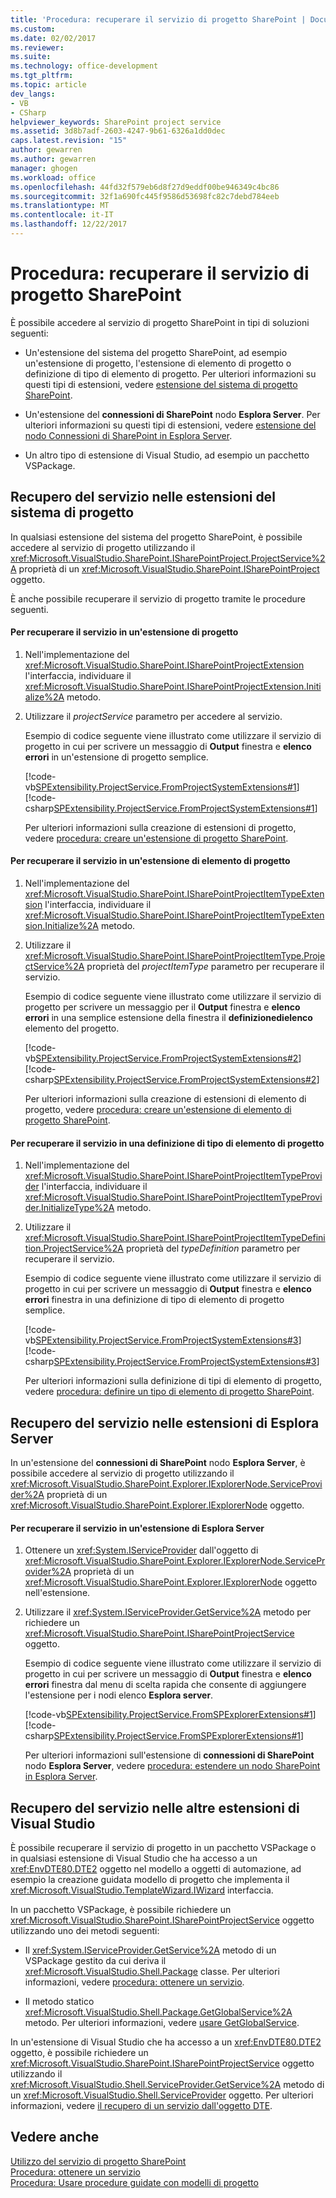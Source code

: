 ```yaml
---
title: 'Procedura: recuperare il servizio di progetto SharePoint | Documenti Microsoft'
ms.custom: 
ms.date: 02/02/2017
ms.reviewer: 
ms.suite: 
ms.technology: office-development
ms.tgt_pltfrm: 
ms.topic: article
dev_langs:
- VB
- CSharp
helpviewer_keywords: SharePoint project service
ms.assetid: 3d8b7adf-2603-4247-9b61-6326a1dd0dec
caps.latest.revision: "15"
author: gewarren
ms.author: gewarren
manager: ghogen
ms.workload: office
ms.openlocfilehash: 44fd32f579eb6d8f27d9eddf00be946349c4bc86
ms.sourcegitcommit: 32f1a690fc445f9586d53698fc82c7debd784eeb
ms.translationtype: MT
ms.contentlocale: it-IT
ms.lasthandoff: 12/22/2017
---
```

# <a name="how-to-retrieve-the-sharepoint-project-service"></a>Procedura: recuperare il servizio di progetto SharePoint
  È possibile accedere al servizio di progetto SharePoint in tipi di soluzioni seguenti:  
  
-   Un'estensione del sistema del progetto SharePoint, ad esempio un'estensione di progetto, l'estensione di elemento di progetto o definizione di tipo di elemento di progetto. Per ulteriori informazioni su questi tipi di estensioni, vedere [estensione del sistema di progetto SharePoint](../sharepoint/extending-the-sharepoint-project-system.md).  
  
-   Un'estensione del **connessioni di SharePoint** nodo **Esplora Server**. Per ulteriori informazioni su questi tipi di estensioni, vedere [estensione del nodo Connessioni di SharePoint in Esplora Server](../sharepoint/extending-the-sharepoint-connections-node-in-server-explorer.md).  
  
-   Un altro tipo di estensione di Visual Studio, ad esempio un pacchetto VSPackage.  
  
## <a name="retrieving-the-service-in-project-system-extensions"></a>Recupero del servizio nelle estensioni del sistema di progetto  
 In qualsiasi estensione del sistema del progetto SharePoint, è possibile accedere al servizio di progetto utilizzando il <xref:Microsoft.VisualStudio.SharePoint.ISharePointProject.ProjectService%2A> proprietà di un <xref:Microsoft.VisualStudio.SharePoint.ISharePointProject> oggetto.  
  
 È anche possibile recuperare il servizio di progetto tramite le procedure seguenti.  
  
#### <a name="to-retrieve-the-service-in-a-project-extension"></a>Per recuperare il servizio in un'estensione di progetto  
  
1.  Nell'implementazione del <xref:Microsoft.VisualStudio.SharePoint.ISharePointProjectExtension> l'interfaccia, individuare il <xref:Microsoft.VisualStudio.SharePoint.ISharePointProjectExtension.Initialize%2A> metodo.  
  
2.  Utilizzare il *projectService* parametro per accedere al servizio.  
  
     Esempio di codice seguente viene illustrato come utilizzare il servizio di progetto in cui per scrivere un messaggio di **Output** finestra e **elenco errori** in un'estensione di progetto semplice.  
  
     [!code-vb[SPExtensibility.ProjectService.FromProjectSystemExtensions#1](../sharepoint/codesnippet/VisualBasic/spextensibility.projectservice.fromprojectsystemextensions.getprojectservice/extension/extension.vb#1)]
     [!code-csharp[SPExtensibility.ProjectService.FromProjectSystemExtensions#1](../sharepoint/codesnippet/CSharp/spextensibility.projectservice.fromprojectsystemextensions.getprojectservice/extension/extension.cs#1)]  
  
     Per ulteriori informazioni sulla creazione di estensioni di progetto, vedere [procedura: creare un'estensione di progetto SharePoint](../sharepoint/how-to-create-a-sharepoint-project-extension.md).  
  
#### <a name="to-retrieve-the-service-in-a-project-item-extension"></a>Per recuperare il servizio in un'estensione di elemento di progetto  
  
1.  Nell'implementazione del <xref:Microsoft.VisualStudio.SharePoint.ISharePointProjectItemTypeExtension> l'interfaccia, individuare il <xref:Microsoft.VisualStudio.SharePoint.ISharePointProjectItemTypeExtension.Initialize%2A> metodo.  
  
2.  Utilizzare il <xref:Microsoft.VisualStudio.SharePoint.ISharePointProjectItemType.ProjectService%2A> proprietà del *projectItemType* parametro per recuperare il servizio.  
  
     Esempio di codice seguente viene illustrato come utilizzare il servizio di progetto per scrivere un messaggio per il **Output** finestra e **elenco errori** in una semplice estensione della finestra il **definizionedielenco** elemento del progetto.  
  
     [!code-vb[SPExtensibility.ProjectService.FromProjectSystemExtensions#2](../sharepoint/codesnippet/VisualBasic/spextensibility.projectservice.fromprojectsystemextensions.getprojectservice/extension/extension.vb#2)]
     [!code-csharp[SPExtensibility.ProjectService.FromProjectSystemExtensions#2](../sharepoint/codesnippet/CSharp/spextensibility.projectservice.fromprojectsystemextensions.getprojectservice/extension/extension.cs#2)]  
  
     Per ulteriori informazioni sulla creazione di estensioni di elemento di progetto, vedere [procedura: creare un'estensione di elemento di progetto SharePoint](../sharepoint/how-to-create-a-sharepoint-project-item-extension.md).  
  
#### <a name="to-retrieve-the-service-in-a-project-item-type-definition"></a>Per recuperare il servizio in una definizione di tipo di elemento di progetto  
  
1.  Nell'implementazione del <xref:Microsoft.VisualStudio.SharePoint.ISharePointProjectItemTypeProvider> l'interfaccia, individuare il <xref:Microsoft.VisualStudio.SharePoint.ISharePointProjectItemTypeProvider.InitializeType%2A> metodo.  
  
2.  Utilizzare il <xref:Microsoft.VisualStudio.SharePoint.ISharePointProjectItemTypeDefinition.ProjectService%2A> proprietà del *typeDefinition* parametro per recuperare il servizio.  
  
     Esempio di codice seguente viene illustrato come utilizzare il servizio di progetto in cui per scrivere un messaggio di **Output** finestra e **elenco errori** finestra in una definizione di tipo di elemento di progetto semplice.  
  
     [!code-vb[SPExtensibility.ProjectService.FromProjectSystemExtensions#3](../sharepoint/codesnippet/VisualBasic/spextensibility.projectservice.fromprojectsystemextensions.getprojectservice/extension/extension.vb#3)]
     [!code-csharp[SPExtensibility.ProjectService.FromProjectSystemExtensions#3](../sharepoint/codesnippet/CSharp/spextensibility.projectservice.fromprojectsystemextensions.getprojectservice/extension/extension.cs#3)]  
  
     Per ulteriori informazioni sulla definizione di tipi di elemento di progetto, vedere [procedura: definire un tipo di elemento di progetto SharePoint](../sharepoint/how-to-define-a-sharepoint-project-item-type.md).  
  
## <a name="retrieving-the-service-in-server-explorer-extensions"></a>Recupero del servizio nelle estensioni di Esplora Server  
 In un'estensione del **connessioni di SharePoint** nodo **Esplora Server**, è possibile accedere al servizio di progetto utilizzando il <xref:Microsoft.VisualStudio.SharePoint.Explorer.IExplorerNode.ServiceProvider%2A> proprietà di un <xref:Microsoft.VisualStudio.SharePoint.Explorer.IExplorerNode> oggetto.  
  
#### <a name="to-retrieve-the-service-in-a-server-explorer-extension"></a>Per recuperare il servizio in un'estensione di Esplora Server  
  
1.  Ottenere un <xref:System.IServiceProvider> dall'oggetto di <xref:Microsoft.VisualStudio.SharePoint.Explorer.IExplorerNode.ServiceProvider%2A> proprietà di un <xref:Microsoft.VisualStudio.SharePoint.Explorer.IExplorerNode> oggetto nell'estensione.  
  
2.  Utilizzare il <xref:System.IServiceProvider.GetService%2A> metodo per richiedere un <xref:Microsoft.VisualStudio.SharePoint.ISharePointProjectService> oggetto.  
  
     Esempio di codice seguente viene illustrato come utilizzare il servizio di progetto in cui per scrivere un messaggio di **Output** finestra e **elenco errori** finestra dal menu di scelta rapida che consente di aggiungere l'estensione per i nodi elenco **Esplora server**.  
  
     [!code-vb[SPExtensibility.ProjectService.FromSPExplorerExtensions#1](../sharepoint/codesnippet/VisualBasic/spextensibility.projectservice.fromspexplorerextensions.getprojectservice/extension/extension.vb#1)]
     [!code-csharp[SPExtensibility.ProjectService.FromSPExplorerExtensions#1](../sharepoint/codesnippet/CSharp/spextensibility.projectservice.fromspexplorerextensions.getprojectservice/extension/extension.cs#1)]  
  
     Per ulteriori informazioni sull'estensione di **connessioni di SharePoint** nodo **Esplora Server**, vedere [procedura: estendere un nodo SharePoint in Esplora Server](../sharepoint/how-to-extend-a-sharepoint-node-in-server-explorer.md).  
  
## <a name="retrieving-the-service-in-other-visual-studio-extensions"></a>Recupero del servizio nelle altre estensioni di Visual Studio  
 È possibile recuperare il servizio di progetto in un pacchetto VSPackage o in qualsiasi estensione di Visual Studio che ha accesso a un <xref:EnvDTE80.DTE2> oggetto nel modello a oggetti di automazione, ad esempio la creazione guidata modello di progetto che implementa il <xref:Microsoft.VisualStudio.TemplateWizard.IWizard> interfaccia.  
  
 In un pacchetto VSPackage, è possibile richiedere un <xref:Microsoft.VisualStudio.SharePoint.ISharePointProjectService> oggetto utilizzando uno dei metodi seguenti:  
  
-   Il <xref:System.IServiceProvider.GetService%2A> metodo di un VSPackage gestito da cui deriva il <xref:Microsoft.VisualStudio.Shell.Package> classe. Per ulteriori informazioni, vedere [procedura: ottenere un servizio](../extensibility/how-to-get-a-service.md).  
  
-   Il metodo statico <xref:Microsoft.VisualStudio.Shell.Package.GetGlobalService%2A> metodo. Per ulteriori informazioni, vedere [usare GetGlobalService](../extensibility/internals/service-essentials.md#how-to-use-getglobalservice).  
  
 In un'estensione di Visual Studio che ha accesso a un <xref:EnvDTE80.DTE2> oggetto, è possibile richiedere un <xref:Microsoft.VisualStudio.SharePoint.ISharePointProjectService> oggetto utilizzando il <xref:Microsoft.VisualStudio.Shell.ServiceProvider.GetService%2A> metodo di un <xref:Microsoft.VisualStudio.Shell.ServiceProvider> oggetto. Per ulteriori informazioni, vedere [il recupero di un servizio dall'oggetto DTE](../extensibility/how-to-get-a-service.md#getting-a-service-from-the-dte-object).  
  
## <a name="see-also"></a>Vedere anche  
 [Utilizzo del servizio di progetto SharePoint](../sharepoint/using-the-sharepoint-project-service.md)   
 [Procedura: ottenere un servizio](../extensibility/how-to-get-a-service.md)   
 [Procedura: Usare procedure guidate con modelli di progetto](../extensibility/how-to-use-wizards-with-project-templates.md)  
  
  